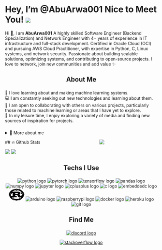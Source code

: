 # Hey, I’m @AbuArwa001 Nice to Meet You! <img src="https://raw.githubusercontent.com/MartinHeinz/MartinHeinz/master/wave.gif" width="30px">

<p>
  
Hi 👋, I am **AbuArwa001** A highly skilled Software Engineer (Backend Specialization) and Network Engineer with 4+ years of experience in IT infrastructure and full-stack development. Certified in Oracle Cloud (OCI) and pursuing AWS Cloud Practitioner, with expertise in Python, C, Linux systems, and network security. Passionate about building scalable solutions, optimizing systems, and contributing to open-source projects. I love to network, join new communities and add value ✨
<h2 align="center">About Me</h2>

###
🤖 I love learning about and making machine learning systems.\
💻 I am constantly seeking out new technologies and learning about them.\
🤝 I am open to collaborating with others on various projects, particularly those related to machine learning or areas that I have yet to explore.\
🌟 In my leisure time, I enjoy exploring a variety of media and finding new sources of inspiration for projects.
###
<div>
<details>

  <summary>🧑 More about me</summary>

- 🌱 I’m currently learning **AWS, DATA SCIENCE, BACKEND ENGINEERING** 🤓
- 🔭 I’m currently on a journey to build **great** things

- 🤝 I’m looking for help with **finding projects to contribute to!**

- 👨‍💻 All of my projects are available at [khalfan Athman](https://www.linkedin.com/in//)

- 💬 Ask me about **open source, web development, and community management**

- 📫 Reach me out at **khalfan@khalfanathman.dev**

</details>
  
</p>
## 🔥 Github Stats
<img align="right" width="38%" src="https://i.imgur.com/MbEaxEQ.jpeg"/>


  <a href="https://github.com/AbuArwa001"><img width="50%" src="https://github-readme-stats.vercel.app/api?username=AbuArwa001&theme=radical&title_color=ff3068?"></a>
  <a href="https://github.com/AbuArwa001"><img width="50%" src="http://github-readme-streak-stats.herokuapp.com/?user=AbuArwa001&theme=radical&date_format=M%20j%5B%2C%20Y%5D&ring=ff3068&fire=ff3068&sideNums=ff3068"></a>


<h2 align="center">Techs I Use</h2>

###

<div align="center">
  <img src="https://cdn.jsdelivr.net/gh/devicons/devicon/icons/python/python-original.svg" height="40" width="52" alt="python logo"  />
  <img src="https://cdn.jsdelivr.net/gh/devicons/devicon/icons/pytorch/pytorch-original.svg" height="40" width="52" alt="pytorch logo"/>
  <img src="https://cdn.jsdelivr.net/gh/devicons/devicon/icons/tensorflow/tensorflow-original.svg" height="40" width="52" alt="tensorflow logo"  />
  <img src="https://cdn.jsdelivr.net/gh/devicons/devicon/icons/pandas/pandas-original.svg" height="40" width="52" alt="pandas logo"  />
  <img src="https://cdn.jsdelivr.net/gh/devicons/devicon/icons/numpy/numpy-original.svg" height="40" width="52" alt="numpy logo"  />
  <img src="https://cdn.jsdelivr.net/gh/devicons/devicon/icons/jupyter/jupyter-original-wordmark.svg" height="40" width="52" alt="jupyter logo"  />
  <img src="https://cdn.jsdelivr.net/gh/devicons/devicon/icons/cplusplus/cplusplus-plain.svg" height="40" width="52" alt="cplusplus logo"  />
  <img src="https://cdn.jsdelivr.net/gh/devicons/devicon/icons/c/c-plain.svg" height="40" width="52" alt="c logo"  />
  <img src="https://cdn.jsdelivr.net/gh/devicons/devicon/icons/embeddedc/embeddedc-original.svg" height="40" width="52" alt="embeddedc logo"  />
  <img src="https://raw.githubusercontent.com/devicons/devicon/v2.16.0/icons/rust/rust-original.svg" height="40" width="52" alt="rust logo"  />
  <img src="https://cdn.jsdelivr.net/gh/devicons/devicon/icons/arduino/arduino-original-wordmark.svg" height="40" width="52" alt="arduino logo"  />
  <img src="https://cdn.jsdelivr.net/gh/devicons/devicon/icons/raspberrypi/raspberrypi-original.svg" height="40" width="52" alt="raspberrypi logo"  />
  <img src="https://cdn.jsdelivr.net/gh/devicons/devicon/icons/docker/docker-plain-wordmark.svg" height="40" width="52" alt="docker logo"  />
  <img src="https://cdn.jsdelivr.net/gh/devicons/devicon/icons/heroku/heroku-plain.svg" height="40" width="52" alt="heroku logo"  />
  <img src="https://cdn.jsdelivr.net/gh/devicons/devicon/icons/git/git-plain.svg" height="40" width="52" alt="git logo"  />
</div>

###

<h2 align="center">Find Me</h2>

###

<div align="center">
  <a href="https://discord.com/channels/1159572579615510660/1159572580114636913" target="_blank" rel="noopener noreferrer"> <img src="https://img.shields.io/static/v1?message=Discord&logo=discord&label=&color=7289DA&logoColor=white&labelColor=&style=for-the-badge" height="40" alt="discord logo"  /></a>
  
  <a href="https://stackoverflow.com/users/20577081/khalfan-athman" target="_blank" rel="noopener noreferrer"> <img src="https://img.shields.io/static/v1?message=Stackoverflow&logo=stackoverflow&label=&color=FE7A16&logoColor=white&labelColor=&style=for-the-badge" height="40" alt="stackoverflow logo"  /></a>
</div>

###
<!---
AbuArwa001/AbuArwa001 is a ✨ special ✨ repository because its `README.md` (this file) appears on your GitHub profile.
You can click the Preview link to take a look at your changes.
--->
